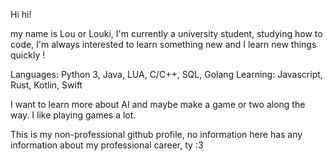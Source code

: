 Hi hi!

my name is Lou or Louki,
I'm currently a university student, studying how to code, I'm always interested to learn something new and I learn new things quickly !

Languages: Python 3, Java, LUA, C/C++, SQL, Golang
Learning: Javascript, Rust, Kotlin, Swift

I want to learn more about AI and maybe make a game or two along the way. I like playing games a lot.

This is my non-professional github profile, no information here has any information about my professional career, ty :3
